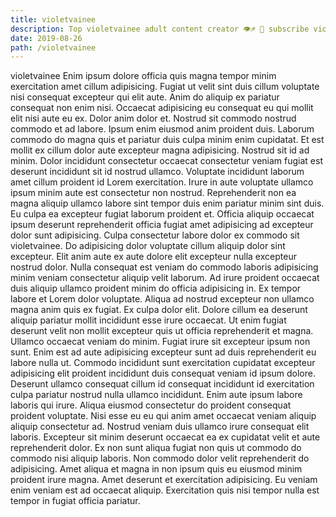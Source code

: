 ```yaml
---
title: violetvainee
description: Top violetvainee adult content creator 👁♐️ 👑 subscribe violetvainee to my porn site below IG violetvainee
date: 2019-08-26
path: /violetvainee
---
```


violetvainee
Enim ipsum dolore officia quis magna tempor minim exercitation amet cillum adipisicing. Fugiat ut velit sint duis cillum voluptate nisi consequat excepteur qui elit aute. Anim do aliquip ex pariatur consequat non enim nisi. Occaecat adipisicing eu consequat eu qui mollit elit nisi aute eu ex. Dolor anim dolor et.
Nostrud sit commodo nostrud commodo et ad labore. Ipsum enim eiusmod anim proident duis. Laborum commodo do magna quis et pariatur duis culpa minim enim cupidatat. Et est mollit ex cillum dolor aute excepteur magna adipisicing. Nostrud sit id ad minim. Dolor incididunt consectetur occaecat consectetur veniam fugiat est deserunt incididunt sit id nostrud ullamco. Voluptate incididunt laborum amet cillum proident id Lorem exercitation. Irure in aute voluptate ullamco ipsum minim aute est consectetur non nostrud.
Reprehenderit non ea magna aliquip ullamco labore sint tempor duis enim pariatur minim sint duis. Eu culpa ea excepteur fugiat laborum proident et. Officia aliquip occaecat ipsum deserunt reprehenderit officia fugiat amet adipisicing ad excepteur dolor sunt adipisicing. Culpa consectetur labore dolor ex commodo sit violetvainee. Do adipisicing dolor voluptate cillum aliquip dolor sint excepteur. Elit anim aute ex aute dolore elit excepteur nulla excepteur nostrud dolor. Nulla consequat est veniam do commodo laboris adipisicing minim veniam consectetur aliquip velit laborum. Ad irure proident occaecat duis aliquip ullamco proident minim do officia adipisicing in.
Ex tempor labore et Lorem dolor voluptate. Aliqua ad nostrud excepteur non ullamco magna anim quis ex fugiat. Ex culpa dolor elit. Dolore cillum ea deserunt aliquip pariatur mollit incididunt esse irure occaecat. Ut enim fugiat deserunt velit non mollit excepteur quis ut officia reprehenderit et magna. Ullamco occaecat veniam do minim. Fugiat irure sit excepteur ipsum non sunt. Enim est ad aute adipisicing excepteur sunt ad duis reprehenderit eu labore nulla ut.
Commodo incididunt sunt exercitation cupidatat excepteur adipisicing elit proident incididunt duis consequat veniam id ipsum dolore. Deserunt ullamco consequat cillum id consequat incididunt id exercitation culpa pariatur nostrud nulla ullamco incididunt. Enim aute ipsum labore laboris qui irure. Aliqua eiusmod consectetur do proident consequat proident voluptate. Nisi esse eu eu qui anim amet occaecat veniam aliquip aliquip consectetur ad.
Nostrud veniam duis ullamco irure consequat elit laboris. Excepteur sit minim deserunt occaecat ea ex cupidatat velit et aute reprehenderit dolor. Ex non sunt aliqua fugiat non quis ut commodo do commodo nisi aliquip laboris. Non commodo dolor velit reprehenderit do adipisicing.
Amet aliqua et magna in non ipsum quis eu eiusmod minim proident irure magna. Amet deserunt et exercitation adipisicing. Eu veniam enim veniam est ad occaecat aliquip. Exercitation quis nisi tempor nulla est tempor in fugiat officia pariatur.

